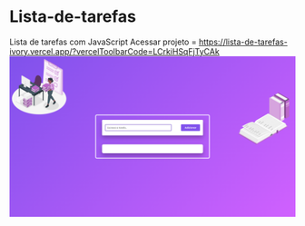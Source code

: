 # Lista-de-tarefas
Lista de tarefas com JavaScript Acessar projeto = https://lista-de-tarefas-ivory.vercel.app/?vercelToolbarCode=LCrkiHSqFjTyCAk
<img src="tarefas.png">
